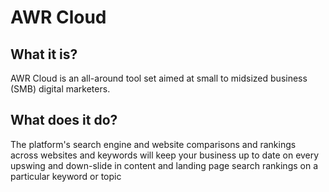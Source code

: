 # AWR Cloud

## What it is?
AWR Cloud is an all-around tool set aimed at small to midsized business (SMB) digital marketers.

## What does it do?
The platform's search engine and website comparisons and rankings across websites and keywords will keep your business up to date on every upswing and down-slide in content and landing page search rankings on a particular keyword or topic
